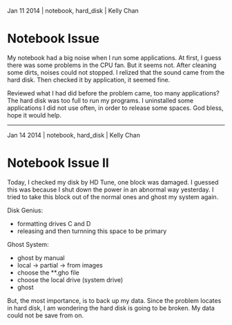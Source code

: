 Jan 11 2014 | notebook, hard_disk | Kelly Chan
# Notebook Issue

My notebook had a big noise when I run some applications. At first, I guess there was some problems in the CPU fan. But it seems not. After cleaning some dirts, noises could not stopped. I relized that the sound came from the hard disk. Then checked it by application, it seemed fine.

Reviewed what I had did before the problem came, too many applications? The hard disk was too full to run my programs. I uninstalled some applications I did not use often, in order to release some spaces. God bless, hope it would help.

---


Jan 14 2014 | notebook, hard_disk | Kelly Chan
# Notebook Issue II

Today, I checked my disk by HD Tune, one block was damaged. I guessed this was because I shut down the power in an abnormal way yesterday. I tried to take this block out of the normal ones and ghost my system again.

Disk Genius:  
- formatting drives C and D
- releasing and then turnning this space to be primary


Ghost System:
- ghost by manual
- local -> partial -> from images
- choose the **.gho file
- choose the local drive (system drive)
- ghost

But, the most importance, is to back up my data. Since the problem locates in hard disk, I am wondering the hard disk is going to be broken. My data could not be save from on.
